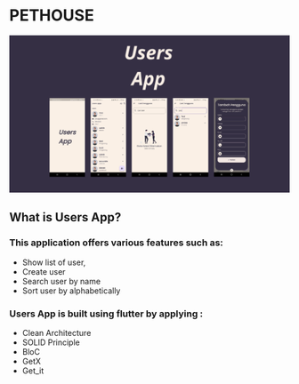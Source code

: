 # PETHOUSE
![users_app_ss](https://github.com/andiilhamsyahidris/users_app/blob/main/screenshot/banner.png?raw=true "usersapp_ss")
## What is Users App? 

### This application offers various features such as: 
- Show list of user, 
- Create user 
- Search user by name
- Sort user by alphabetically 

### Users App is built using flutter by applying : 
- Clean Architecture
- SOLID Principle 
- BloC
- GetX
- Get_it
  

